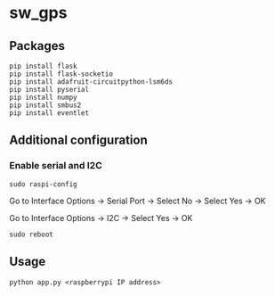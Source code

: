 # **sw_gps**

## **Packages**

```
pip install flask
pip install flask-socketio
pip install adafruit-circuitpython-lsm6ds
pip install pyserial
pip install numpy
pip install smbus2
pip install eventlet
```

## **Additional configuration**

### **Enable serial and I2C**

```
sudo raspi-config
```

Go to Interface Options -> Serial Port -> Select No -> Select Yes -> OK


Go to Interface Options -> I2C -> Select Yes -> OK

```
sudo reboot
```
## **Usage**

```
python app.py <raspberrypi IP address>
```
